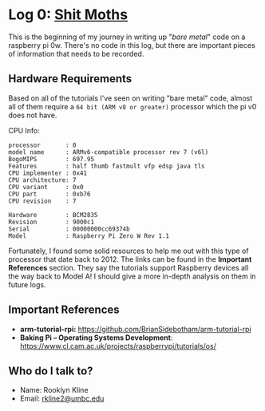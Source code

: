 # Log 0: [Shit Moths](https://youtu.be/OEvjV1jtvl4)

This is the beginning of my journey in writing up "*bare metal*" code on a
raspberry pi 0w. There's no code in this log, but there are important pieces of
information that needs to be recorded.


## Hardware Requirements

Based on all of the tutorials I've seen on writing "bare metal" code, almost
all of them require a `64 bit (ARM v8 or greater)` processor which the pi v0
does not have.  

 CPU Info:
 ```
 processor       : 0
 model name      : ARMv6-compatible processor rev 7 (v6l)
 BogoMIPS        : 697.95
 Features        : half thumb fastmult vfp edsp java tls
 CPU implementer : 0x41
 CPU architecture: 7
 CPU variant     : 0x0
 CPU part        : 0xb76
 CPU revision    : 7

 Hardware        : BCM2835
 Revision        : 9000c1
 Serial          : 00000000cc69374b
 Model           : Raspberry Pi Zero W Rev 1.1
 ```

Fortunately, I found some solid resources to help me out with this
type of processor that date back to 2012. The links can be found in the
**Important References** section. They say the tutorials support Raspberry
devices all the way back to Model A! I should give a more in-depth analysis on
them in future logs.

## Important References

* **arm-tutorial-rpi:** https://github.com/BrianSidebotham/arm-tutorial-rpi
* **Baking Pi – Operating Systems Development**: https://www.cl.cam.ac.uk/projects/raspberrypi/tutorials/os/


## Who do I talk to?

* Name: Rooklyn Kline
* Email: rkline2@umbc.edu
